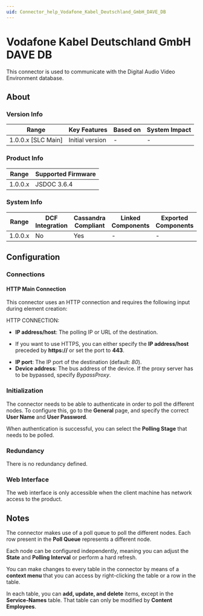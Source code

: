 ```yaml
---
uid: Connector_help_Vodafone_Kabel_Deutschland_GmbH_DAVE_DB
---
```


# Vodafone Kabel Deutschland GmbH DAVE DB

This connector is used to communicate with the Digital Audio Video Environment database.

## About

### Version Info

| **Range**            | **Key Features** | **Based on** | **System Impact** |
|----------------------|------------------|--------------|-------------------|
| 1.0.0.x \[SLC Main\] | Initial version  | \-           | \-                |

### Product Info

| **Range** | **Supported Firmware** |
|-----------|------------------------|
| 1.0.0.x   | JSDOC 3.6.4            |

### System Info

| **Range** | **DCF Integration** | **Cassandra Compliant** | **Linked Components** | **Exported Components** |
|-----------|---------------------|-------------------------|-----------------------|-------------------------|
| 1.0.0.x   | No                  | Yes                     | \-                    | \-                      |

## Configuration

### Connections

#### HTTP Main Connection

This connector uses an HTTP connection and requires the following input during element creation:

HTTP CONNECTION:

- **IP address/host**: The polling IP or URL of the destination.

- If you want to use HTTPS, you can either specify the **IP address/host** preceded by **https://** or set the port to **443**.

<!-- -->

- **IP port**: The IP port of the destination (default: *80*).
- **Device address**: The bus address of the device. If the proxy server has to be bypassed, specify *BypassProxy*.

### Initialization

The connector needs to be able to authenticate in order to poll the different nodes. To configure this, go to the **General** page, and specify the correct **User Name** and **User Password**.

When authentication is successful, you can select the **Polling Stage** that needs to be polled.

### Redundancy

There is no redundancy defined.

### Web Interface

The web interface is only accessible when the client machine has network access to the product.

## Notes

The connector makes use of a poll queue to poll the different nodes. Each row present in the **Poll Queue** represents a different node.

Each node can be configured independently, meaning you can adjust the **State** and **Polling Interval** or perform a hard refresh.

You can make changes to every table in the connector by means of a **context menu** that you can access by right-clicking the table or a row in the table.

In each table, you can **add, update, and delete** items, except in the **Service-Names** table. That table can only be modified by **Content Employees**.
